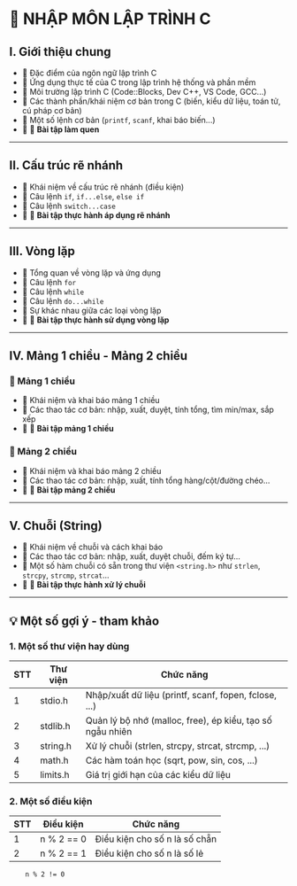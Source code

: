 # 📘 NHẬP MÔN LẬP TRÌNH C

## I. Giới thiệu chung
- 🔹 Đặc điểm của ngôn ngữ lập trình C  
- 🔹 Ứng dụng thực tế của C trong lập trình hệ thống và phần mềm  
- 🔹 Môi trường lập trình C (Code::Blocks, Dev C++, VS Code, GCC...)  
- 🔹 Các thành phần/khái niệm cơ bản trong C (biến, kiểu dữ liệu, toán tử, cú pháp cơ bản)  
- 🔹 Một số lệnh cơ bản (`printf`, `scanf`, khai báo biến...)  
- 🔹 📝 **Bài tập làm quen**  

---

## II. Cấu trúc rẽ nhánh
- 🔹 Khái niệm về cấu trúc rẽ nhánh (điều kiện)  
- 🔹 Câu lệnh `if`, `if...else`, `else if`  
- 🔹 Câu lệnh `switch...case`  
- 🔹 📝 **Bài tập thực hành áp dụng rẽ nhánh**  

---

## III. Vòng lặp
- 🔹 Tổng quan về vòng lặp và ứng dụng  
- 🔹 Câu lệnh `for`  
- 🔹 Câu lệnh `while`  
- 🔹 Câu lệnh `do...while`  
- 🔹 Sự khác nhau giữa các loại vòng lặp  
- 🔹 📝 **Bài tập thực hành sử dụng vòng lặp**  

---

## IV. Mảng 1 chiều - Mảng 2 chiều
### 📌 Mảng 1 chiều
- 🔹 Khái niệm và khai báo mảng 1 chiều  
- 🔹 Các thao tác cơ bản: nhập, xuất, duyệt, tính tổng, tìm min/max, sắp xếp  
- 🔹 📝 **Bài tập mảng 1 chiều**

### 📌 Mảng 2 chiều
- 🔹 Khái niệm và khai báo mảng 2 chiều  
- 🔹 Các thao tác cơ bản: nhập, xuất, tính tổng hàng/cột/đường chéo...  
- 🔹 📝 **Bài tập mảng 2 chiều**  

---

## V. Chuỗi (String)
- 🔹 Khái niệm về chuỗi và cách khai báo  
- 🔹 Các thao tác cơ bản: nhập, xuất, duyệt chuỗi, đếm ký tự...  
- 🔹 Một số hàm chuỗi có sẵn trong thư viện `<string.h>` như `strlen`, `strcpy`, `strcmp`, `strcat`...  
- 🔹 📝 **Bài tập thực hành xử lý chuỗi**

---

## 💡 Một số gợi ý - tham khảo
### 1. Một số thư viện hay dùng

| STT | Thư viện     | Chức năng                                                      |
|-----|--------------|-----------------------------------------------------------------|
| 1   | stdio.h      | Nhập/xuất dữ liệu (printf, scanf, fopen, fclose, ...)          |
| 2   | stdlib.h     | Quản lý bộ nhớ (malloc, free), ép kiểu, tạo số ngẫu nhiên      |
| 3   | string.h     | Xử lý chuỗi (strlen, strcpy, strcat, strcmp, ...)              |
| 4   | math.h       | Các hàm toán học (sqrt, pow, sin, cos, ...)                    |
| 5   | limits.h     | Giá trị giới hạn của các kiểu dữ liệu                          |

### 2. Một số điều kiện

| STT | Điều kiện     | Chức năng                                                      |
|-----|--------------|-----------------------------------------------------------------|
| 1   | n % 2  == 0  | Điều kiện cho số n là số chẵn                                   |
| 2   | n % 2 == 1   | Điều kiện cho số n là số lẻ
        n % 2 != 0
